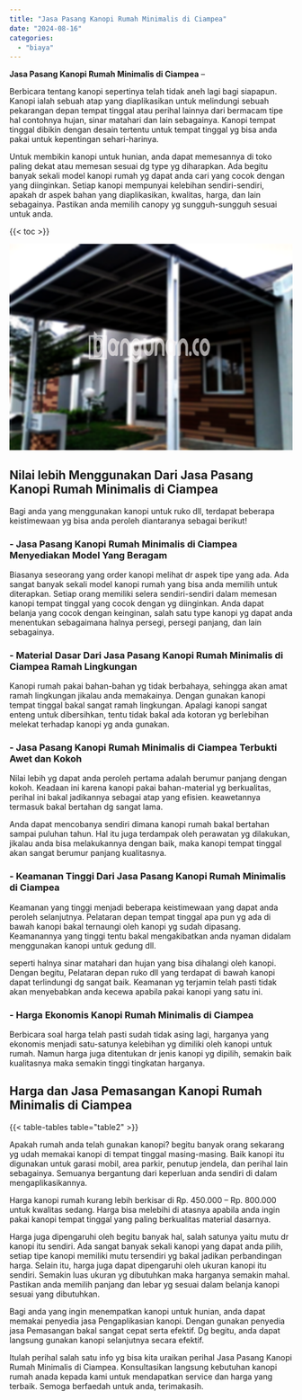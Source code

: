 ```yaml
---
title: "Jasa Pasang Kanopi Rumah Minimalis di Ciampea"
date: "2024-08-16"
categories: 
  - "biaya"
---
```


**Jasa Pasang Kanopi Rumah Minimalis di Ciampea** –

Berbicara tentang kanopi sepertinya telah tidak aneh lagi bagi siapapun. Kanopi ialah sebuah atap yang diaplikasikan untuk melindungi sebuah pekarangan depan tempat tinggal atau perihal lainnya dari bermacam tipe hal contohnya hujan, sinar matahari dan lain sebagainya. Kanopi tempat tinggal dibikin dengan desain tertentu untuk tempat tinggal yg bisa anda pakai untuk kepentingan sehari-harinya.

Untuk membikin kanopi untuk hunian, anda dapat memesannya di toko paling dekat atau memesan sesuai dg type yg diharapkan. Ada begitu banyak sekali model kanopi rumah yg dapat anda cari yang cocok dengan yang diinginkan. Setiap kanopi mempunyai kelebihan sendiri-sendiri, apakah dr aspek bahan yang diaplikasikan, kwalitas, harga, dan lain sebagainya. Pastikan anda memilih canopy yg sungguh-sungguh sesuai untuk anda.

{{< toc >}}

![Jasa Pasang Kanopi Rumah Minimalis di Ciampea](/images/harga-kanopi-minimalis-16.png)

## Nilai lebih Menggunakan Dari Jasa Pasang Kanopi Rumah Minimalis di Ciampea

Bagi anda yang menggunakan kanopi untuk ruko dll, terdapat beberapa keistimewaan yg bisa anda peroleh diantaranya sebagai berikut!

### \- Jasa Pasang Kanopi Rumah Minimalis di Ciampea Menyediakan Model Yang Beragam

Biasanya seseorang yang order kanopi melihat dr aspek tipe yang ada. Ada sangat banyak sekali model kanopi rumah yang bisa anda memilih untuk diterapkan. Setiap orang memiliki selera sendiri-sendiri dalam memesan kanopi tempat tinggal yang cocok dengan yg diinginkan. Anda dapat belanja yang cocok dengan keinginan, salah satu type kanopi yg dapat anda menentukan sebagaimana halnya persegi, persegi panjang, dan lain sebagainya.

### \- Material Dasar Dari Jasa Pasang Kanopi Rumah Minimalis di Ciampea Ramah Lingkungan

Kanopi rumah pakai bahan-bahan yg tidak berbahaya, sehingga akan amat ramah lingkungan jikalau anda memakainya. Dengan gunakan kanopi tempat tinggal bakal sangat ramah lingkungan. Apalagi kanopi sangat enteng untuk dibersihkan, tentu tidak bakal ada kotoran yg berlebihan melekat terhadap kanopi yg anda gunakan.

### \- Jasa Pasang Kanopi Rumah Minimalis di Ciampea Terbukti Awet dan Kokoh

Nilai lebih yg dapat anda peroleh pertama adalah berumur panjang dengan kokoh. Keadaan ini karena kanopi pakai bahan-material yg berkualitas, perihal ini bakal jadikannya sebagai atap yang efisien. keawetannya termasuk bakal bertahan dg sangat lama.

Anda dapat mencobanya sendiri dimana kanopi rumah bakal bertahan sampai puluhan tahun. Hal itu juga terdampak oleh perawatan yg dilakukan, jikalau anda bisa melakukannya dengan baik, maka kanopi tempat tinggal akan sangat berumur panjang kualitasnya.

### \- Keamanan Tinggi Dari Jasa Pasang Kanopi Rumah Minimalis di Ciampea

Keamanan yang tinggi menjadi beberapa keistimewaan yang dapat anda peroleh selanjutnya. Pelataran depan tempat tinggal apa pun yg ada di bawah kanopi bakal ternaungi oleh kanopi yg sudah dipasang. Keamanannya yang tinggi tentu bakal mengakibatkan anda nyaman didalam menggunakan kanopi untuk gedung dll.

seperti halnya sinar matahari dan hujan yang bisa dihalangi oleh kanopi. Dengan begitu, Pelataran depan ruko dll yang terdapat di bawah kanopi dapat terlindungi dg sangat baik. Keamanan yg terjamin telah pasti tidak akan menyebabkan anda kecewa apabila pakai kanopi yang satu ini.

### \- Harga Ekonomis Kanopi Rumah Minimalis di Ciampea

Berbicara soal harga telah pasti sudah tidak asing lagi, harganya yang ekonomis menjadi satu-satunya kelebihan yg dimiliki oleh kanopi untuk rumah. Namun harga juga ditentukan dr jenis kanopi yg dipilih, semakin baik kualitasnya maka semakin tinggi tingkatan harganya.

## Harga dan Jasa Pemasangan Kanopi Rumah Minimalis di Ciampea

{{< table-tables table="table2" >}}

Apakah rumah anda telah gunakan kanopi? begitu banyak orang sekarang yg udah memakai kanopi di tempat tinggal masing-masing. Baik kanopi itu digunakan untuk garasi mobil, area parkir, penutup jendela, dan perihal lain sebagainya. Semuanya bergantung dari keperluan anda sendiri di dalam mengaplikasikannya.

Harga kanopi rumah kurang lebih berkisar di Rp. 450.000 – Rp. 800.000 untuk kwalitas sedang. Harga bisa melebihi di atasnya apabila anda ingin pakai kanopi tempat tinggal yang paling berkualitas material dasarnya.

Harga juga dipengaruhi oleh begitu banyak hal, salah satunya yaitu mutu dr kanopi itu sendiri. Ada sangat banyak sekali kanopi yang dapat anda pilih, setiap tipe kanopi memiliki mutu tersendiri yg bakal jadikan perbandingan harga. Selain itu, harga juga dapat dipengaruhi oleh ukuran kanopi itu sendiri. Semakin luas ukuran yg dibutuhkan maka harganya semakin mahal. Pastikan anda memilih panjang dan lebar yg sesuai dalam belanja kanopi sesuai yang dibutuhkan.

Bagi anda yang ingin menempatkan kanopi untuk hunian, anda dapat memakai penyedia jasa Pengaplikasian kanopi. Dengan gunakan penyedia jasa Pemasangan bakal sangat cepat serta efektif. Dg begitu, anda dapat langsung gunakan kanopi selanjutnya secara efektif.

Itulah perihal salah satu info yg bisa kita uraikan perihal Jasa Pasang Kanopi Rumah Minimalis di Ciampea. Konsultasikan langsung kebutuhan kanopi rumah anada kepada kami untuk mendapatkan service dan harga yang terbaik. Semoga berfaedah untuk anda, terimakasih.

